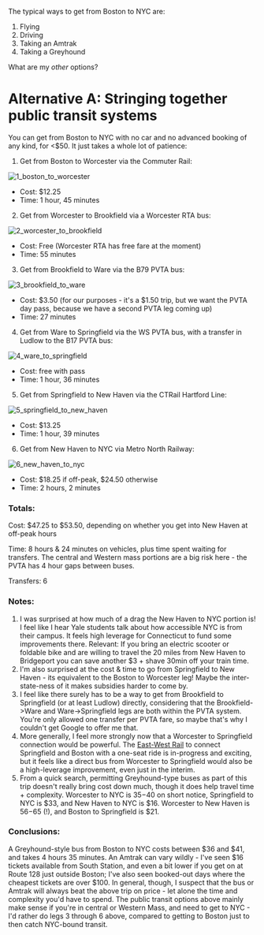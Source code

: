 The typical ways to get from Boston to NYC are:

1. Flying
2. Driving
3. Taking an Amtrak
4. Taking a Greyhound

What are my _other_ options?

# Alternative A: Stringing together public transit systems

You can get from Boston to NYC with no car and no advanced booking of any kind, for <$50. It just takes a whole lot of patience:

1. Get from Boston to Worcester via the Commuter Rail:

![1_boston_to_worcester](./trip_leg_screenshots/1_boston_to_worcester.png)

- Cost: $12.25
- Time: 1 hour, 45 minutes

2. Get from Worcester to Brookfield via a Worcester RTA bus:

![2_worcester_to_brookfield](./trip_leg_screenshots/2_worcester_to_brookfield.png)

- Cost: Free (Worcester RTA has free fare at the moment)
- Time: 55 minutes

3. Get from Brookfield to Ware via the B79 PVTA bus:

![3_brookfield_to_ware](./trip_leg_screenshots/3_brookfield_to_ware.png)

- Cost: $3.50 (for our purposes - it's a $1.50 trip, but we want the PVTA day pass, because we have a second PVTA leg coming up)
- Time: 27 minutes

4. Get from Ware to Springfield via the WS PVTA bus, with a transfer in Ludlow to the B17 PVTA bus:

![4_ware_to_springfield](./trip_leg_screenshots/4_ware_to_springfield.png)

- Cost: free with pass
- Time: 1 hour, 36 minutes

5. Get from Springfield to New Haven via the CTRail Hartford Line:

![5_springfield_to_new_haven](./trip_leg_screenshots/5_springfield_to_new_haven.png)

- Cost: $13.25
- Time: 1 hour, 39 minutes

6. Get from New Haven to NYC via Metro North Railway:

![6_new_haven_to_nyc](./trip_leg_screenshots/6_new_haven_to_nyc.png)

- Cost: $18.25 if off-peak, $24.50 otherwise
- Time: 2 hours, 2 minutes

### Totals:

Cost: $47.25 to $53.50, depending on whether you get into New Haven at off-peak hours

Time: 8 hours & 24 minutes on vehicles, plus time spent waiting for transfers. The central and Western mass portions are a big risk here - the PVTA has 4 hour gaps between buses.

Transfers: 6

### Notes:

1. I was surprised at how much of a drag the New Haven to NYC portion is! I feel like I hear Yale students talk about how accessible NYC is from their campus. It feels high leverage for Connecticut to fund some improvements there. Relevant: If you bring an electric scooter or foldable bike and are willing to travel the 20 miles from New Haven to Bridgeport you can save another $3 + shave 30min off your train time.
2. I'm also surprised at the cost & time to go from Springfield to New Haven - its equivalent to the Boston to Worcester leg! Maybe the inter-state-ness of it makes subsidies harder to come by.
3. I feel like there surely has to be a way to get from Brookfield to Springfield (or at least Ludlow) directly, considering that the Brookfield->Ware and Ware->Springfield legs are both within the PVTA system. You're only allowed one transfer per PVTA fare, so maybe that's why I couldn't get Google to offer me that.
4. More generally, I feel more strongly now that a Worcester to Springfield connection would be powerful. The [East-West Rail](https://en.wikipedia.org/wiki/East_West_Rail) to connect Springfield and Boston with a one-seat ride is in-progress and exciting, but it feels like a direct bus from Worcester to Springfield would also be a high-leverage improvement, even just in the interim.
5. From a quick search, permitting Greyhound-type buses as part of this trip doesn't really bring cost down much, though it does help travel time + complexity. Worcester to NYC is $35-$40 on short notice, Springfield to NYC is $33, and New Haven to NYC is $16. Worcester to New Haven is $56-$65 (!), and Boston to Springfield is $21.

### Conclusions:

A Greyhound-style bus from Boston to NYC costs between $36 and $41, and takes 4 hours 35 minutes. An Amtrak can vary wildly - I've seen $16 tickets available from South Station, and even a bit lower if you get on at Route 128 just outside Boston; I've also seen booked-out days where the cheapest tickets are over $100. In general, though, I suspect that the bus or Amtrak will always beat the above trip on price - let alone the time and complexity you'd have to spend. The public transit options above mainly make sense if you're in central or Western Mass, and need to get to NYC - I'd rather do legs 3 through 6 above, compared to getting to Boston just to then catch NYC-bound transit.
